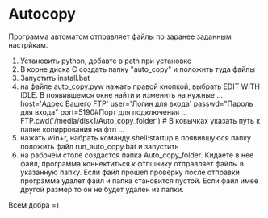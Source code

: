 # Autocopy
Программа автоматом отправляет файлы по заранее заданным настрйкам.

1. Установить python, добавте в path при установке
2. В корне диска С создать папку "auto_copy" и положить туда файлы
3. Запустить install.bat
4. на файле auto_copy.pyw нажать правой кнопкой, выбрать EDIT WITH IDLE. В появившемся окне найти и изменить на нужные
...
host='Адрес Вашего FTP'
user='Логин для входа'
passwd="Пароль для входа"
port=5190#Порт для подключения
...
FTP.cwd('/media/disk1/Auto_copy_folder') # В ковычках указать путь к папке копиррования на фтп
...
4. нажать win+r, набрать команду shell:startup в появившуюся папку положить файл run_auto_copy.bat и запустить
5. на рабочем столе создастся папка Auto_copy_folder. Кидаете в нее файл, программа коннектиться к фтпшнику отправляет файлы в указанную папку. Если файл прошел проверку после отправки программа удалет файл и папка становится пустой. Если файл имее другой размер то он не будет удален из папки. 

Всем добра =)
